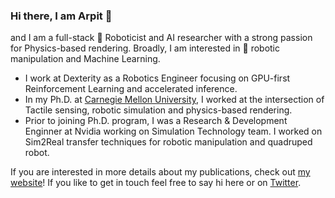 ### Hi there, I am Arpit 👋
and I am a full-stack :robot: Roboticist  and AI researcher with a strong passion for Physics-based rendering. Broadly, I am interested in :mechanical_arm: robotic manipulation and Machine Learning.

* I work at Dexterity as a Robotics Engineer focusing on GPU-first Reinforcement Learning and accelerated inference.
* In my Ph.D. at [Carnegie Mellon University](https://www.cs.cmu.edu/), I worked at the intersection of Tactile sensing, robotic simulation and physics-based rendering.
* Prior to joining Ph.D. program, I was a Research & Development Enginner at Nvidia working on Simulation Technology team. I worked on Sim2Real transfer techniques for robotic manipulation and quadruped robot.  

If you are interested in more details about my publications, check out [my website](https://arpit15.github.io)! If you like to get in touch feel free to say hi here or on [Twitter](https://twitter.com/Arpit7t).
<!--
**arpit15/arpit15** is a ✨ _special_ ✨ repository because its `README.md` (this file) appears on your GitHub profile.

Here are some ideas to get you started:

- 🔭 I’m currently working on ...
- 🌱 I’m currently learning ...
- 👯 I’m looking to collaborate on ...
- 🤔 I’m looking for help with ...
- 💬 Ask me about ...
- 📫 How to reach me: ...
- 😄 Pronouns: ...
- ⚡ Fun fact: ...
-->
